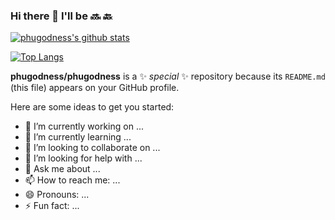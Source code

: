 ### Hi there 👋 I'll be 🔜 🔙

[![phugodness's github stats](https://github-readme-stats.vercel.app/api?username=phugodness&show_icons=true&theme=dracula)](https://github.com/phugodness/phugodness)

[![Top Langs](https://github-readme-stats.vercel.app/api/top-langs/?username=phugodness&layout=compact)](https://github.com/phugodness/phugodness)


**phugodness/phugodness** is a ✨ _special_ ✨ repository because its `README.md` (this file) appears on your GitHub profile.

Here are some ideas to get you started:

- 🔭 I’m currently working on ...
- 🌱 I’m currently learning ...
- 👯 I’m looking to collaborate on ...
- 🤔 I’m looking for help with ...
- 💬 Ask me about ...
- 📫 How to reach me: ...
- 😄 Pronouns: ...
- ⚡ Fun fact: ...

